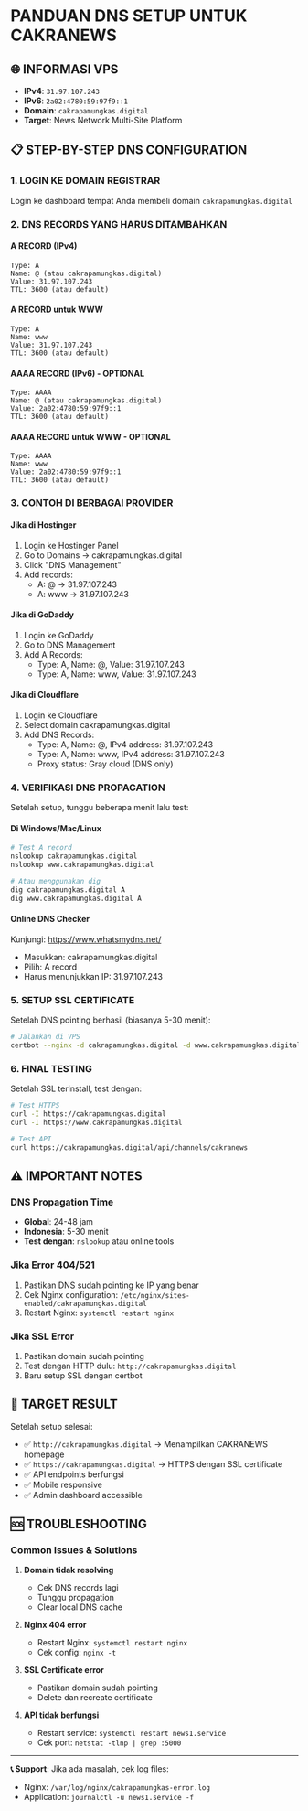 # PANDUAN DNS SETUP UNTUK CAKRANEWS

## 🌐 INFORMASI VPS
- **IPv4**: `31.97.107.243`
- **IPv6**: `2a02:4780:59:97f9::1`
- **Domain**: `cakrapamungkas.digital`
- **Target**: News Network Multi-Site Platform

## 📋 STEP-BY-STEP DNS CONFIGURATION

### 1. LOGIN KE DOMAIN REGISTRAR
Login ke dashboard tempat Anda membeli domain `cakrapamungkas.digital`

### 2. DNS RECORDS YANG HARUS DITAMBAHKAN

#### **A RECORD (IPv4)**
```
Type: A
Name: @ (atau cakrapamungkas.digital)
Value: 31.97.107.243
TTL: 3600 (atau default)
```

#### **A RECORD untuk WWW**
```
Type: A
Name: www
Value: 31.97.107.243
TTL: 3600 (atau default)
```

#### **AAAA RECORD (IPv6) - OPTIONAL**
```
Type: AAAA
Name: @ (atau cakrapamungkas.digital)
Value: 2a02:4780:59:97f9::1
TTL: 3600 (atau default)
```

#### **AAAA RECORD untuk WWW - OPTIONAL**
```
Type: AAAA
Name: www
Value: 2a02:4780:59:97f9::1
TTL: 3600 (atau default)
```

### 3. CONTOH DI BERBAGAI PROVIDER

#### **Jika di Hostinger**
1. Login ke Hostinger Panel
2. Go to Domains → cakrapamungkas.digital
3. Click "DNS Management"
4. Add records:
   - A: @ → 31.97.107.243
   - A: www → 31.97.107.243

#### **Jika di GoDaddy**
1. Login ke GoDaddy
2. Go to DNS Management
3. Add A Records:
   - Type: A, Name: @, Value: 31.97.107.243
   - Type: A, Name: www, Value: 31.97.107.243

#### **Jika di Cloudflare**
1. Login ke Cloudflare
2. Select domain cakrapamungkas.digital
3. Add DNS Records:
   - Type: A, Name: @, IPv4 address: 31.97.107.243
   - Type: A, Name: www, IPv4 address: 31.97.107.243
   - Proxy status: Gray cloud (DNS only)

### 4. VERIFIKASI DNS PROPAGATION

Setelah setup, tunggu beberapa menit lalu test:

#### **Di Windows/Mac/Linux**
```bash
# Test A record
nslookup cakrapamungkas.digital
nslookup www.cakrapamungkas.digital

# Atau menggunakan dig
dig cakrapamungkas.digital A
dig www.cakrapamungkas.digital A
```

#### **Online DNS Checker**
Kunjungi: https://www.whatsmydns.net/
- Masukkan: cakrapamungkas.digital
- Pilih: A record
- Harus menunjukkan IP: 31.97.107.243

### 5. SETUP SSL CERTIFICATE

Setelah DNS pointing berhasil (biasanya 5-30 menit):

```bash
# Jalankan di VPS
certbot --nginx -d cakrapamungkas.digital -d www.cakrapamungkas.digital --non-interactive --agree-tos --email admin@cakrapamungkas.digital
```

### 6. FINAL TESTING

Setelah SSL terinstall, test dengan:

```bash
# Test HTTPS
curl -I https://cakrapamungkas.digital
curl -I https://www.cakrapamungkas.digital

# Test API
curl https://cakrapamungkas.digital/api/channels/cakranews
```

## ⚠️ IMPORTANT NOTES

### **DNS Propagation Time**
- **Global**: 24-48 jam
- **Indonesia**: 5-30 menit
- **Test dengan**: `nslookup` atau online tools

### **Jika Error 404/521**
1. Pastikan DNS sudah pointing ke IP yang benar
2. Cek Nginx configuration: `/etc/nginx/sites-enabled/cakrapamungkas.digital`
3. Restart Nginx: `systemctl restart nginx`

### **Jika SSL Error**
1. Pastikan domain sudah pointing
2. Test dengan HTTP dulu: `http://cakrapamungkas.digital`
3. Baru setup SSL dengan certbot

## 🎯 TARGET RESULT

Setelah setup selesai:
- ✅ `http://cakrapamungkas.digital` → Menampilkan CAKRANEWS homepage
- ✅ `https://cakrapamungkas.digital` → HTTPS dengan SSL certificate
- ✅ API endpoints berfungsi
- ✅ Mobile responsive
- ✅ Admin dashboard accessible

## 🆘 TROUBLESHOOTING

### **Common Issues & Solutions**

1. **Domain tidak resolving**
   - Cek DNS records lagi
   - Tunggu propagation
   - Clear local DNS cache

2. **Nginx 404 error**
   - Restart Nginx: `systemctl restart nginx`
   - Cek config: `nginx -t`

3. **SSL Certificate error**
   - Pastikan domain sudah pointing
   - Delete dan recreate certificate

4. **API tidak berfungsi**
   - Restart service: `systemctl restart news1.service`
   - Cek port: `netstat -tlnp | grep :5000`

---

**📞 Support**: Jika ada masalah, cek log files:
- Nginx: `/var/log/nginx/cakrapamungkas-error.log`
- Application: `journalctl -u news1.service -f`
